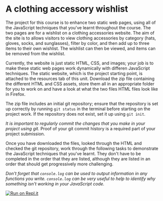 # A clothing accessory wishlist

The project for this course is to enhance two static web pages, using all of the JavaScript techniques that you've learnt throughout the course.  The two pages are for a wishlist on a clothing accessories website.  The aim of the site is to allows visitors to view clothing accessories by category (hats, gloves, socks, and sunglasses), filter by color, and then add up to three items to their own wishlist.  The wishlist can then be viewed, and items can be removed from the wishlist.

Currently, the website is just static HTML, CSS, and images; your job is to make these static web pages work dynamically with differen JavaScript techniques.  The static website, which is the project starting point, is attached to the resources tab of this unit.  Download the zip file containing the different HTML and CSS assets, store them all in an appropriate folder for you to work on and have a look at what the two files HTML files look like in Firefox.

The zip file includes an initial git repository; ensure that the repository is set up correctly by running `git status` in the terminal before starting on the project work.  If the repository does not exist, set it up using `git init`.

_It is important to regularly commit the changes that you make in your project using git._  Proof of your git commit history is a required part of your project submission.

Once you have downloaded the files, looked through the HTML and checked the git repository, work through the following tasks to demonstrate the JavaScript techniques that you've learnt.  They don't have to be completed in the order that they are listed, although they are listed in an order that should get progressively more challenging.

_Don't forget that `console.log` can be used to output information in any functions you write.  `console.log` can be very useful to help to identify why something isn't working in your JavaScript code._

[![Run on Repl.it](https://repl.it/badge/github/dangerrg/Accessory-wishlist)](https://repl.it/github/dangerrg/Accessory-wishlist)

